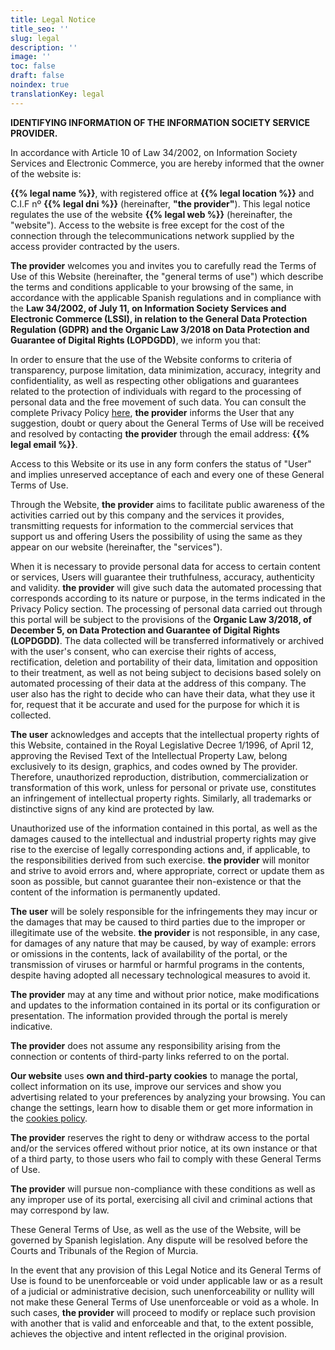 ```yaml
---
title: Legal Notice
title_seo: ''
slug: legal
description: ''
image: ''
toc: false
draft: false
noindex: true
translationKey: legal
---
```


**IDENTIFYING INFORMATION OF THE INFORMATION SOCIETY SERVICE PROVIDER.**

In accordance with Article 10 of Law 34/2002, on Information Society Services and Electronic Commerce, you are hereby informed that the owner of the website is:

**{{% legal name %}}**, with registered office at **{{% legal location %}}** and C.I.F nº **{{% legal dni %}}** (hereinafter, **"the provider"**). This legal notice regulates the use of the website **{{% legal web %}}** (hereinafter, the "website"). Access to the website is free except for the cost of the connection through the telecommunications network supplied by the access provider contracted by the users.

**The provider** welcomes you and invites you to carefully read the Terms of Use of this Website (hereinafter, the "general terms of use") which describe the terms and conditions applicable to your browsing of the same, in accordance with the applicable Spanish regulations and in compliance with the **Law 34/2002, of July 11, on Information Society Services and Electronic Commerce (LSSI), in relation to the General Data Protection Regulation (GDPR) and the Organic Law 3/2018 on Data Protection and Guarantee of Digital Rights (LOPDGDD)**, we inform you that:

In order to ensure that the use of the Website conforms to criteria of transparency, purpose limitation, data minimization, accuracy, integrity and confidentiality, as well as respecting other obligations and guarantees related to the protection of individuals with regard to the processing of personal data and the free movement of such data. You can consult the complete Privacy Policy [here](/en/privacy/), **the provider** informs the User that any suggestion, doubt or query about the General Terms of Use will be received and resolved by contacting **the provider** through the email address: **{{% legal email %}}**.

Access to this Website or its use in any form confers the status of "User" and implies unreserved acceptance of each and every one of these General Terms of Use.

Through the Website, **the provider** aims to facilitate public awareness of the activities carried out by this company and the services it provides, transmitting requests for information to the commercial services that support us and offering Users the possibility of using the same as they appear on our website (hereinafter, the "services").

When it is necessary to provide personal data for access to certain content or services, Users will guarantee their truthfulness, accuracy, authenticity and validity. **the provider** will give such data the automated processing that corresponds according to its nature or purpose, in the terms indicated in the Privacy Policy section. The processing of personal data carried out through this portal will be subject to the provisions of the **Organic Law 3/2018, of December 5, on Data Protection and Guarantee of Digital Rights (LOPDGDD)**. The data collected will be transferred informatively or archived with the user's consent, who can exercise their rights of access, rectification, deletion and portability of their data, limitation and opposition to their treatment, as well as not being subject to decisions based solely on automated processing of their data at the address of this company. The user also has the right to decide who can have their data, what they use it for, request that it be accurate and used for the purpose for which it is collected.

**The user** acknowledges and accepts that the intellectual property rights of this Website, contained in the Royal Legislative Decree 1/1996, of April 12, approving the Revised Text of the Intellectual Property Law, belong exclusively to its design, graphics, and codes owned by The provider. Therefore, unauthorized reproduction, distribution, commercialization or transformation of this work, unless for personal or private use, constitutes an infringement of intellectual property rights. Similarly, all trademarks or distinctive signs of any kind are protected by law.

Unauthorized use of the information contained in this portal, as well as the damages caused to the intellectual and industrial property rights may give rise to the exercise of legally corresponding actions and, if applicable, to the responsibilities derived from such exercise. **the provider** will monitor and strive to avoid errors and, where appropriate, correct or update them as soon as possible, but cannot guarantee their non-existence or that the content of the information is permanently updated.

**The user** will be solely responsible for the infringements they may incur or the damages that may be caused to third parties due to the improper or illegitimate use of the website. **the provider** is not responsible, in any case, for damages of any nature that may be caused, by way of example: errors or omissions in the contents, lack of availability of the portal, or the transmission of viruses or harmful or harmful programs in the contents, despite having adopted all necessary technological measures to avoid it.

**The provider** may at any time and without prior notice, make modifications and updates to the information contained in its portal or its configuration or presentation. The information provided through the portal is merely indicative.

**The provider** does not assume any responsibility arising from the connection or contents of third-party links referred to on the portal.

**Our website** uses **own and third-party cookies** to manage the portal, collect information on its use, improve our services and show you advertising related to your preferences by analyzing your browsing. You can change the settings, learn how to disable them or get more information in the [cookies policy](/en/cookies/).

**The provider** reserves the right to deny or withdraw access to the portal and/or the services offered without prior notice, at its own instance or that of a third party, to those users who fail to comply with these General Terms of Use.

**The provider** will pursue non-compliance with these conditions as well as any improper use of its portal, exercising all civil and criminal actions that may correspond by law.

These General Terms of Use, as well as the use of the Website, will be governed by Spanish legislation. Any dispute will be resolved before the Courts and Tribunals of the Region of Murcia.

In the event that any provision of this Legal Notice and its General Terms of Use is found to be unenforceable or void under applicable law or as a result of a judicial or administrative decision, such unenforceability or nullity will not make these General Terms of Use unenforceable or void as a whole. In such cases, **the provider** will proceed to modify or replace such provision with another that is valid and enforceable and that, to the extent possible, achieves the objective and intent reflected in the original provision.

